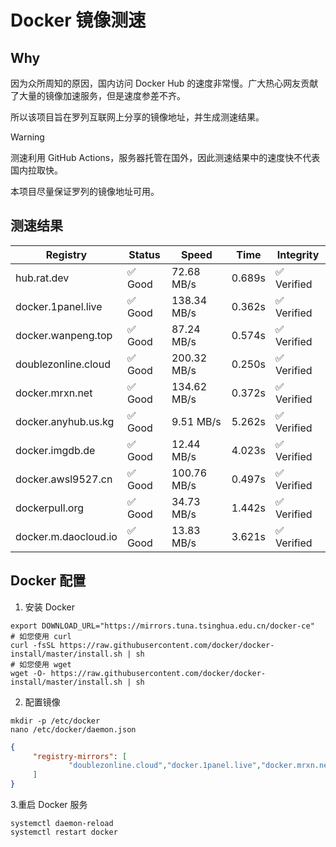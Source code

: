 # Docker 镜像测速

## Why

因为众所周知的原因，国内访问 Docker Hub 的速度非常慢。广大热心网友贡献了大量的镜像加速服务，但是速度参差不齐。


所以该项目旨在罗列互联网上分享的镜像地址，并生成测速结果。

> [!WARNING]
> 测速利用 GitHub Actions，服务器托管在国外，因此测速结果中的速度快不代表国内拉取快。
>

本项目尽量保证罗列的镜像地址可用。

## 测速结果

| Registry | Status | Speed | Time | Integrity |
|----------|--------|-------|------|-----------|
| hub.rat.dev | ✅ Good | 72.68 MB/s | 0.689s | ✅ Verified |
| docker.1panel.live | ✅ Good | 138.34 MB/s | 0.362s | ✅ Verified |
| docker.wanpeng.top | ✅ Good | 87.24 MB/s | 0.574s | ✅ Verified |
| doublezonline.cloud | ✅ Good | 200.32 MB/s | 0.250s | ✅ Verified |
| docker.mrxn.net | ✅ Good | 134.62 MB/s | 0.372s | ✅ Verified |
| docker.anyhub.us.kg | ✅ Good | 9.51 MB/s | 5.262s | ✅ Verified |
| docker.imgdb.de | ✅ Good | 12.44 MB/s | 4.023s | ✅ Verified |
| docker.awsl9527.cn | ✅ Good | 100.76 MB/s | 0.497s | ✅ Verified |
| dockerpull.org | ✅ Good | 34.73 MB/s | 1.442s | ✅ Verified |
| docker.m.daocloud.io | ✅ Good | 13.83 MB/s | 3.621s | ✅ Verified |

## Docker 配置

1. 安装 Docker
```shell
export DOWNLOAD_URL="https://mirrors.tuna.tsinghua.edu.cn/docker-ce"
# 如您使用 curl
curl -fsSL https://raw.githubusercontent.com/docker/docker-install/master/install.sh | sh
# 如您使用 wget
wget -O- https://raw.githubusercontent.com/docker/docker-install/master/install.sh | sh
```

2. 配置镜像

```shell
mkdir -p /etc/docker
nano /etc/docker/daemon.json
```

```json
{
     "registry-mirrors": [
             "doublezonline.cloud","docker.1panel.live","docker.mrxn.net"
     ]
}
```

 3.重启 Docker 服务
```shell
systemctl daemon-reload
systemctl restart docker
```
